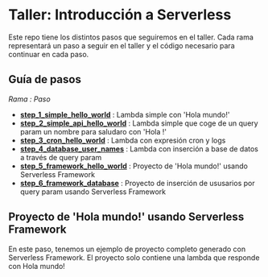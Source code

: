 # Taller: Introducción a Serverless

Este repo tiene los distintos pasos que seguiremos en el taller.
Cada rama representará un paso a seguir en el taller y el código
necesario para continuar en cada paso.

## Guía de pasos

_Rama : Paso_

- **[step_1_simple_hello_world](https://github.com/jotamusik/serverless-intro-workshop/tree/step_1_simple_hello_world)** : Lambda simple con 'Hola mundo!'
- **[step_2_simple_api_hello_world](https://github.com/jotamusik/serverless-intro-workshop/tree/step_2_simple_api_hello_world)** : Lambda simple que coge de un query param un nombre para saludaro con 'Hola <nombre>!'
- **[step_3_cron_hello_world](https://github.com/jotamusik/serverless-intro-workshop/tree/step_3_cron_hello_world)** : Lambda con expresión cron y logs
- **[step_4_database_user_names](https://github.com/jotamusik/serverless-intro-workshop/tree/step_4_database_user_names)** : Lambda con inserción a base de datos a través de query param
- **[step_5_framework_hello_world](https://github.com/jotamusik/serverless-intro-workshop/tree/step_5_framework_hello_world)** : Proyecto de 'Hola mundo!' usando Serverless Framework
- **[step_6_framework_database](https://github.com/jotamusik/serverless-intro-workshop/tree/step_6_framework_database)** : Proyecto de inserción de ususarios por query param usando Serverless Framework

## Proyecto de 'Hola mundo!' usando Serverless Framework
En este paso, tenemos un ejemplo de proyecto completo generado con Serverless Framework. El proyecto solo contiene una lambda que responde con Hola mundo!

